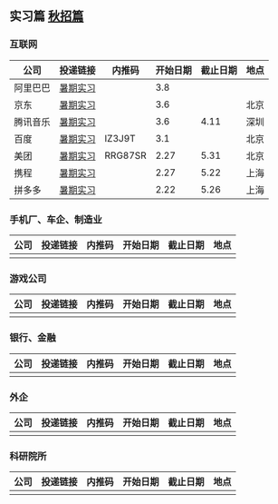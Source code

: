 
## 实习篇 [秋招篇](./another-page.html)

### 互联网

| 公司 | 投递链接 | 内推码 | 开始日期 | 截止日期 | 地点 |
| ---- | -------- | ------ | -------- | -------- | ---- |
| 阿里巴巴 | [暑期实习](https://talent.alibaba.com/campus/) |        | 3.8 |          |      |
| 京东 | [暑期实习](https://campus.jd.com/#/jobs?selProjects=38) |        | 3.6 |          | 北京 |
| 腾讯音乐 |  [暑期实习](https://join.tencentmusic.com/campus/) |        | 3.6 | 4.11 | 深圳 |
| 百度 | [暑期实习](https://talent.baidu.com/jobs/) | IZ3J9T | 3.1 |          | 北京 |
| 美团 | [暑期实习](https://zhaopin.meituan.com/web/position?hiringType=2_2) | RRG87SR | 2.27 | 5.31 | 北京 |
| 携程 | [暑期实习](https://campus.ctrip.com/#/) |        | 2.27 | 5.22 | 上海 |
| 拼多多 | [暑期实习](https://careers.pinduoduo.com/campus/) |        | 2.22 | 5.26 | 上海 |

### 手机厂、车企、制造业

| 公司 | 投递链接 | 内推码 | 开始日期 | 截止日期 | 地点 |
| ---- | -------- | ------ | -------- | -------- | ---- |
|      |          |        |          |          |      |

### 游戏公司

| 公司 | 投递链接 | 内推码 | 开始日期 | 截止日期 | 地点 |
| ---- | -------- | ------ | -------- | -------- | ---- |
|      |          |        |          |          |      |

### 银行、金融

| 公司 | 投递链接 | 内推码 | 开始日期 | 截止日期 | 地点 |
| ---- | -------- | ------ | -------- | -------- | ---- |
|      |          |        |          |          |      |

### 外企

| 公司 | 投递链接 | 内推码 | 开始日期 | 截止日期 | 地点 |
| ---- | -------- | ------ | -------- | -------- | ---- |
|      |          |        |          |          |      |

### 科研院所

| 公司 | 投递链接 | 内推码 | 开始日期 | 截止日期 | 地点 |
| ---- | -------- | ------ | -------- | -------- | ---- |
|      |          |        |          |          |      |
